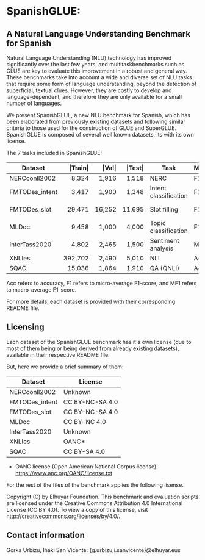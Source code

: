 #    SpanishGLUE: 
## A Natural Language Understanding Benchmark for Spanish   




Natural Language Understanding (NLU) technology has improved significantly over the last few years, 
and multitaskbenchmarks such as GLUE are key to evaluate this improvement in a robust and general way. 
These benchmarks take into account a wide and diverse set of NLU tasks that require some form of 
language understanding, beyond the detection of superficial, textual clues. However, they are costly 
to develop and language-dependent, and therefore they are only available for a small number of languages. 

We present SpanishGLUE, a new NLU benchmark for Spanish, which has been elaborated from previously 
existing datasets and following similar criteria to those used for the construction of GLUE and SuperGLUE. 
SpanishGLUE is composed of several well known datasets, its with its own license.



The 7 tasks included in SpanishGLUE:

| Dataset        |\|Train\||\|Val\| |\|Test\|| Task                   | Metric | Domain          |
|----------------|--------:|-------:|-------:|------------------------|--------|-----------------|
| NERCconll2002  |   8,324 |  1,916 |  1,518 | NERC                   | F1     | News            |
| FMTODes_intent |   3,417 |  1,900 |  1,348 | Intent classification  | F1     | Dialog system   |
| FMTODes_slot   |  29,471 | 16,252 | 11,695 | Slot filling           | F1     | Dialog system   |
| MLDoc          |   9,458 |  1,000 |  4,000 | Topic classification   | F1     | News            |
| InterTass2020  |   4,802 |  2,465 |  1,500 | Sentiment analysis     | MF1    | Twitter         |
| XNLIes         | 392,702 |  2,490 |  5,010 | NLI                    | Acc    | Wikipedia       |
| SQAC           |  15,036 |  1,864 |  1,910 | QA (QNLI)              | Acc    | Wikipedia       |


Acc refers to accuracy, F1 refers to micro-average F1-score, and MF1 refers to macro-average F1-score.


For more details, each dataset is provided with their corresponding README file.



Licensing
-------------

Each dataset of the SpanishGLUE benchmark has it's own license (due to most of them being or 
being derived from already existing datasets), available in their respective README file. 

But, here we provide a brief summary of them:


| Dataset        | License                             |
|----------------|-------------------------------------|
| NERCconll2002  |                     Unknown         |
| FMTODes_intent |                     CC BY-NC-SA 4.0 |
| FMTODes_slot   |                     CC BY-NC-SA 4.0 |
| MLDoc          |                     CC BY-NC    4.0 |
| InterTass2020  |                     Unknown         |
| XNLIes         |                     OANC*           |
| SQAC           |                     CC BY-SA    4.0 |


* OANC license (Open American National Corpus license): https://www.anc.org/OANC/license.txt

For the rest of the files of the benchmark applies the following lisense.

Copyright (C) by Elhuyar Foundation. 
This benchmark and evaluation scripts are licensed under the Creative Commons Attribution 4.0
International License (CC BY 4.0). To view a copy of this license, visit 
http://creativecommons.org/licenses/by/4.0/.






Contact information
-----------------------
Gorka Urbizu, Iñaki San Vicente: {g.urbizu,i.sanvicente}@elhuyar.eus
